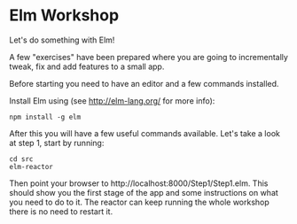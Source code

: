 
Elm Workshop
===============================================================================

Let's do something with Elm!

A few "exercises" have been prepared where you are going to incrementally
tweak, fix and add features to a small app.

Before starting you need to have an editor and a few commands installed.

Install Elm using (see http://elm-lang.org/ for more info):

```
npm install -g elm
```

After this you will have a few useful commands available. Let's take a look at
step 1, start by running:

```
cd src
elm-reactor
```

Then point your browser to http://localhost:8000/Step1/Step1.elm.
This should show you the first stage of the app and some instructions on what
you need to do to it. The reactor can keep running the whole workshop there is
no need to restart it.

